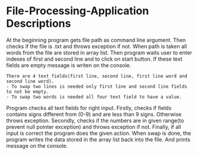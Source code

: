 # File-Processing-Application Descriptions
 At the beginning program gets file path as command line argument. Then checks if the file is .txt 
 and throws exception if not. When path is taken all words from the file are stored in array list. Then
 program waits user to enter indexes of first and second line and to click on start button. If these text 
 fields are empty message is writen on the console. 

	There are 4 text fields(first line, second line, first line word and second line word). 
	- To swap two lines is needed only first line and second line fields to not be empty.
	- To swap two words is needed all four text field to have a value.
	
 Program checks all text fields for right input. Firstly, checks if fields contains signs different
 from (0-9) and are less than 9 signs. Otherwise throws exception. Secondly, checks if the numbers are in
 given range(to prevent null pointer exception) and throws exception if not.
	Finally, if all input is correct the program does the given action. When swap is done, the program
 writes the data stored in the array list back into the file. And prints message on the console. 
